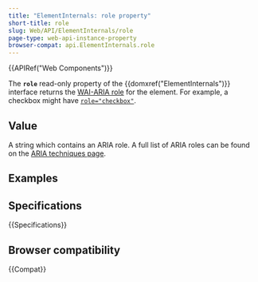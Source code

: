 ```yaml
---
title: "ElementInternals: role property"
short-title: role
slug: Web/API/ElementInternals/role
page-type: web-api-instance-property
browser-compat: api.ElementInternals.role
---
```


{{APIRef("Web Components")}}

The **`role`** read-only property of the {{domxref("ElementInternals")}} interface returns the [WAI-ARIA role](/en-US/docs/Web/Accessibility/ARIA/Roles) for the element. For example, a checkbox might have [`role="checkbox"`](/en-US/docs/Web/Accessibility/ARIA/Roles/checkbox_role).

## Value

A string which contains an ARIA role. A full list of ARIA roles can be found on the [ARIA techniques page](/en-US/docs/Web/Accessibility/ARIA/ARIA_Techniques).

## Examples

## Specifications

{{Specifications}}

## Browser compatibility

{{Compat}}
